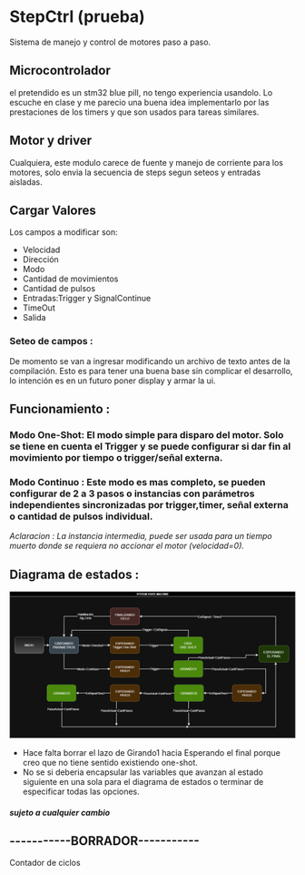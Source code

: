 # StepCtrl (prueba)
Sistema de manejo y control de motores paso a paso.
## Microcontrolador
el pretendido es un stm32 blue pill, no tengo experiencia usandolo. Lo escuche en clase y me parecio una buena idea implementarlo por las prestaciones de los timers y que son usados para tareas similares.
## Motor y driver 
Cualquiera, este modulo carece de fuente y manejo de corriente para los motores, solo envia la secuencia de steps segun seteos y entradas aisladas.
## Cargar Valores
Los campos a modificar son:
- Velocidad
- Dirección
- Modo
- Cantidad de movimientos
- Cantidad de pulsos
- Entradas:Trigger y SignalContinue
- TimeOut
- Salida
### Seteo de campos :
De momento se van a ingresar modificando un archivo de texto antes de la compilación. Esto es para tener una buena base sin complicar el desarrollo, lo intención es en un futuro poner display y armar la ui.
## Funcionamiento :
### Modo One-Shot:  El modo simple para disparo del motor. Solo se tiene en cuenta el Trigger y se puede configurar si dar fin al movimiento por tiempo o trigger/señal externa.
### Modo Continuo : Este modo es mas completo, se pueden configurar de 2 a 3 pasos o instancias con parámetros independientes sincronizadas por trigger,timer, señal externa o cantidad de pulsos individual.
*Aclaracion : La instancia intermedia, puede ser usada para un tiempo muerto donde se requiera no accionar el motor (velocidad=0).* 
## Diagrama de estados :
![Image_Alt](https://github.com/lucashorminoguez/StepCtrl/blob/main/StepCtrl.diagramaDeEstados.png?raw=true)
- Hace falta borrar el lazo de Girando1 hacia Esperando el final porque creo que no tiene sentido existiendo one-shot. 
- No se si deberia encapsular las variables que avanzan al estado siguiente en una sola para el diagrama de estados o terminar de especificar todas las opciones.
##### *sujeto a cualquier cambio*
## -----------BORRADOR-----------
Contador de ciclos
